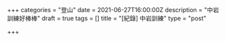 +++
categories = "登山"
date = 2021-06-27T16:00:00Z
description = "中岩訓練好棒棒"
draft = true
tags = []
title = "[紀錄] 中岩訓練"
type = "post"

+++
